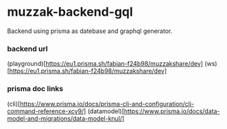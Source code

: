 # muzzak-backend-gql
Backend using prisma as datebase and graphql generator.

### backend url
(playground)[https://eu1.prisma.sh/fabian-f24b98/muzzakshare/dev]
(ws)[https://eu1.prisma.sh/fabian-f24b98/muzzakshare/dev]

### prisma doc links
(cli)[https://www.prisma.io/docs/prisma-cli-and-configuration/cli-command-reference-xcv9/]
(datamodel)[https://www.prisma.io/docs/data-model-and-migrations/data-model-knul/]

